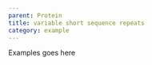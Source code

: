 ```yaml
---
parent: Protein
title: variable short sequence repeats
category: example
---
```


Examples goes here